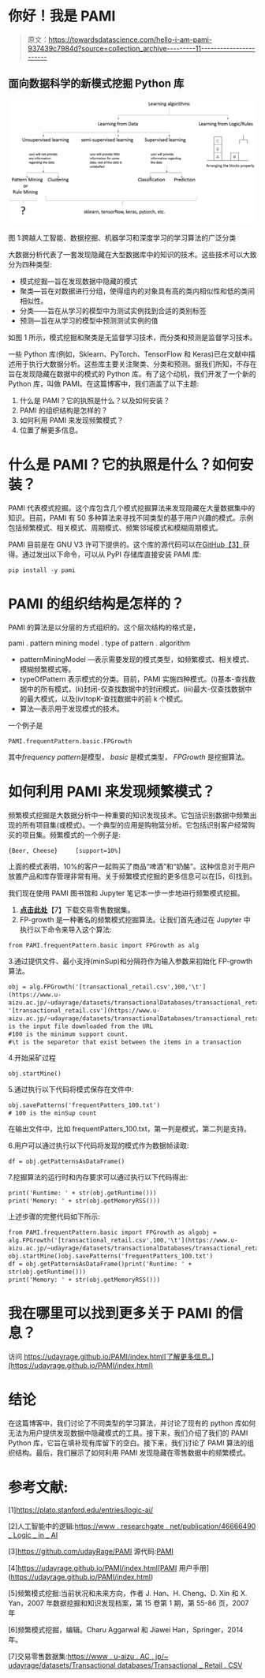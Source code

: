 # 你好！我是 PAMI

> 原文：<https://towardsdatascience.com/hello-i-am-pami-937439c7984d?source=collection_archive---------11----------------------->

## 面向数据科学的新模式挖掘 Python 库

![](img/6262f5982c179950b474c26864f3e949.png)

图 1:跨越人工智能、数据挖掘、机器学习和深度学习的学习算法的广泛分类

大数据分析代表了一套发现隐藏在大型数据库中的知识的技术。这些技术可以大致分为四种类型:

*   模式挖掘—旨在发现数据中隐藏的模式
*   聚类—旨在对数据进行分组，使得组内的对象具有高的类内相似性和低的类间相似性。
*   分类——旨在从学习的模型中为测试实例找到合适的类别标签
*   预测—旨在从学习的模型中预测测试实例的值

如图 1 所示，模式挖掘和聚类是无监督学习技术，而分类和预测是监督学习技术。

一些 Python 库(例如，Sklearn、PyTorch、TensorFlow 和 Keras)已在文献中描述用于执行大数据分析。这些库主要关注聚类、分类和预测。据我们所知，不存在旨在发现隐藏在数据中的模式的 Python 库。有了这个动机，我们开发了一个新的 Python 库，叫做 PAMI。在这篇博客中，我们涵盖了以下主题:

1.  什么是 PAMI？它的执照是什么？以及如何安装？
2.  PAMI 的组织结构是怎样的？
3.  如何利用 PAMI 来发现频繁模式？
4.  位置了解更多信息。

# 什么是 PAMI？它的执照是什么？如何安装？

PAMI 代表模式挖掘。这个库包含几个模式挖掘算法来发现隐藏在大量数据集中的知识。目前，PAMI 有 50 多种算法来寻找不同类型的基于用户兴趣的模式。示例包括频繁模式、相关模式、周期模式、频繁邻域模式和模糊周期模式。

PAMI 目前是在 GNU V3 许可下提供的。这个库的源代码可以在[GitHub](https://github.com/udayRage/PAMI)[【3】](https://github.com/udayRage/PAMI)获得。通过发出以下命令，可以从 PyPI 存储库直接安装 PAMI 库:

```
pip install -y pami
```

# PAMI 的组织结构是怎样的？

PAMI 的算法是以分层的方式组织的。这个层次结构的格式是，

pami . pattern mining model . type of pattern . algorithm

*   patternMiningModel —表示需要发现的模式类型，如频繁模式、相关模式、模糊频繁模式等。
*   typeOfPattern 表示模式的分类。目前，PAMI 实施四种模式。(I)基本-查找数据中的所有模式，(ii)封闭-仅查找数据中的封闭模式，(iii)最大-仅查找数据中的最大模式，以及(iv)topK-查找数据中的前 k 个模式。
*   算法—表示用于发现模式的技术。

一个例子是

```
PAMI.frequentPattern.basic.FPGrowth
```

其中*frequency pattern*是模型， *basic* 是模式类型， *FPGrowth* 是挖掘算法。

# 如何利用 PAMI 来发现频繁模式？

频繁模式挖掘是大数据分析中一种重要的知识发现技术。它包括识别数据中频繁出现的所有项目集(或模式)。一个典型的应用是购物篮分析。它包括识别客户经常购买的项目集。频繁模式的一个例子是:

```
{Beer, Cheese}     [support=10%]
```

上面的模式表明，10%的客户一起购买了商品“啤酒”和“奶酪”。这种信息对于用户放置产品和库存管理非常有用。关于频繁模式挖掘的更多信息可以在[5，6]找到。

我们现在使用 PAMI 图书馆和 Jupyter 笔记本一步一步地进行频繁模式挖掘。

1.  [**点击此处**](https://www.u-aizu.ac.jp/~udayrage/datasets/transactionalDatabases/transactional_retail.csv)【7】下载交易零售数据集。
2.  FP-growth 是一种著名的频繁模式挖掘算法。让我们首先通过在 Jupyter 中执行以下命令来导入这个算法:

```
from PAMI.frequentPattern.basic import FPGrowth as alg
```

3.通过提供文件、最小支持(minSup)和分隔符作为输入参数来初始化 FP-growth 算法。

```
obj = alg.FPGrowth('[transactional_retail.csv',100,'\t'](https://www.u-aizu.ac.jp/~udayrage/datasets/transactionalDatabases/transactional_retail.csv',100,'\t'))# '[transactional_retail.csv'](https://www.u-aizu.ac.jp/~udayrage/datasets/transactionalDatabases/transactional_retail.csv',100,'\t') is the input file downloaded from the URL
#100 is the minimum support count. 
#\t is the separetor that exist between the items in a transaction
```

4.开始采矿过程

```
obj.startMine()
```

5.通过执行以下代码将模式保存在文件中:

```
obj.savePatterns('frequentPatters_100.txt')
# 100 is the minSup count
```

在输出文件中，比如 frequentPatters_100.txt，第一列是模式，第二列是支持。

6.用户可以通过执行以下代码将发现的模式作为数据帧读取:

```
df = obj.getPatternsAsDataFrame()
```

7.挖掘算法的运行时和内存要求可以通过执行以下代码得出:

```
print('Runtime: ' + str(obj.getRuntime()))
print('Memory: ' + str(obj.getMemoryRSS()))
```

上述步骤的完整代码如下所示:

```
from PAMI.frequentPattern.basic import FPGrowth as algobj = alg.FPGrowth('[transactional_retail.csv',100,'\t'](https://www.u-aizu.ac.jp/~udayrage/datasets/transactionalDatabases/transactional_retail.csv',100,'\t'))
obj.startMine()obj.savePatterns('frequentPatters_100.txt')
df = obj.getPatternsAsDataFrame()print('Runtime: ' + str(obj.getRuntime()))
print('Memory: ' + str(obj.getMemoryRSS()))
```

# 我在哪里可以找到更多关于 PAMI 的信息？

访问 https://udayrage.github.io/PAMI/index.html[了解更多信息。](https://udayrage.github.io/PAMI/index.html)

# **结论**

在这篇博客中，我们讨论了不同类型的学习算法，并讨论了现有的 python 库如何无法为用户提供发现数据中隐藏模式的工具。接下来，我们介绍了我们的 PAMI Python 库，它旨在填补现有库留下的空白。接下来，我们讨论了 PAMI 算法的组织结构。最后，我们展示了如何利用 PAMI 发现隐藏在零售数据中的频繁模式。

# **参考文献:**

[1]https://plato.stanford.edu/entries/logic-ai/

[2]人工智能中的逻辑:[https://www . researchgate . net/publication/46666490 _ Logic _ in _ AI](https://www.researchgate.net/publication/46666490_Logic_in_AI)

[3]https://github.com/udayRage/PAMI 源代码:[PAMI](https://github.com/udayRage/PAMI)

[4]https://udayrage.github.io/PAMI/index.html[PAMI 用户手册](https://udayrage.github.io/PAMI/index.html)

[5]频繁模式挖掘:当前状况和未来方向，作者 J. Han、H. Cheng、D. Xin 和 X. Yan，2007 年数据挖掘和知识发现档案，第 15 卷第 1 期，第 55-86 页，2007 年

[6]频繁模式挖掘，编辑。Charu Aggarwal 和 Jiawei Han，Springer，2014 年。

[7]交易零售数据集:[https://www . u-aizu . AC . jp/~ udayrage/datasets/Transactional databases/Transactional _ Retail . CSV](https://www.u-aizu.ac.jp/~udayrage/datasets/transactionalDatabases/transactional_retail.csv)